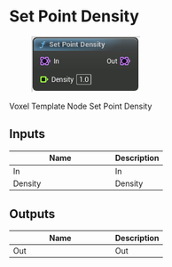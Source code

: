 # Set Point Density

<div align="left" data-full-width="false">

<figure><img src="set_point_density.png" alt=""><figcaption></figcaption></figure>

</div>

Voxel Template Node Set Point Density

## Inputs

<table>
<thead><tr><th width="170">Name</th><th>Description</th></tr></thead>
<tbody>
<tr><td>In</td><td>In</td></tr>
<tr><td>Density</td><td>Density</td></tr>
</tbody>
</table>

## Outputs

<table>
<thead><tr><th width="170">Name</th><th>Description</th></tr></thead>
<tbody>
<tr><td>Out</td><td>Out</td></tr>
</tbody>
</table>